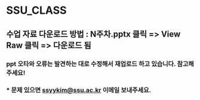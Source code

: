 # SSU_CLASS
## 수업 자료 다운로드 방법 : N주차.pptx 클릭 => View Raw 클릭 => 다운로드 됨
### ppt 오타와 오류는 발견하는 대로 수정해서 재업로드 하고 있습니다. 참고해주세요! 
### * 문제 있으면 ssyykim@ssu.ac.kr 이메일 보내주세요.
